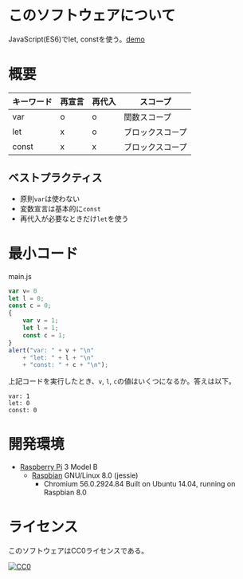 ﻿# このソフトウェアについて

JavaScript(ES6)でlet, constを使う。[demo](https://ytyaru.github.io/JS.ES6.Syntax.let_const.20180808140000)

# 概要

キーワード|再宣言|再代入|スコープ
----------|------|------|--------
var|o|o|関数スコープ
let|x|o|ブロックスコープ
const|x|x|ブロックスコープ

## ベストプラクティス

* 原則`var`は使わない
* 変数宣言は基本的に`const`
* 再代入が必要なときだけ`let`を使う

# 最小コード

main.js
```javascript
var v= 0
let l = 0;
const c = 0;
{
    var v = 1;
    let l = 1;
    const c = 1;
}
alert("var: " + v + "\n"
    + "let: " + l + "\n"
    + "const: " + c + "\n");
```

上記コードを実行したとき、`v`, `l`, `c`の値はいくつになるか。答えは以下。

```
var: 1
let: 0
const: 0
```

# 開発環境

* [Raspberry Pi](https://ja.wikipedia.org/wiki/Raspberry_Pi) 3 Model B
    * [Raspbian](https://www.raspberrypi.org/downloads/raspbian/) GNU/Linux 8.0 (jessie)
        * Chromium 56.0.2924.84 Built on Ubuntu 14.04, running on Raspbian 8.0

# ライセンス

このソフトウェアはCC0ライセンスである。

[![CC0](http://i.creativecommons.org/p/zero/1.0/88x31.png "CC0")](http://creativecommons.org/publicdomain/zero/1.0/deed.ja)

